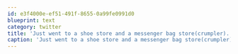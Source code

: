 ```yaml
---
id: e3f4000e-ef51-491f-8655-0a99fe0991d0
blueprint: text
category: twitter
title: 'Just went to a shoe store and a messenger bag store(crumpler). Feel like I should hand in my man card'
caption: 'Just went to a shoe store and a messenger bag store(crumpler). Feel like I should hand in my man card'
---
```

